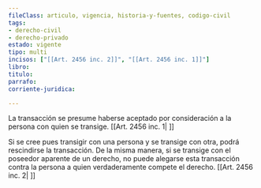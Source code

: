 ```yaml
---
fileClass: articulo, vigencia, historia-y-fuentes, codigo-civil
tags:
- derecho-civil
- derecho-privado
estado: vigente
tipo: multi
incisos: ["[[Art. 2456 inc. 2]]", "[[Art. 2456 inc. 1]]"]
libro:
titulo:
parrafo:
corriente-juridica:

---
```

La transacción se presume haberse aceptado por consideración a la persona con quien se transige. [[Art. 2456 inc. 1| ]]

Si se cree pues transigir con una persona y se transige con otra, podrá rescindirse la transacción. De la misma manera, si se transige con el poseedor aparente de un derecho, no puede alegarse esta transacción contra la persona a quien verdaderamente compete el derecho. [[Art. 2456 inc. 2| ]]